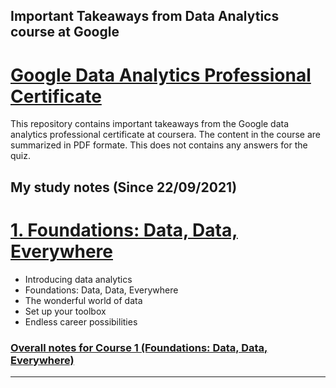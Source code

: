 ## Important Takeaways from Data Analytics course at Google
# [Google Data Analytics Professional Certificate](https://www.coursera.org/professional-certificates/google-data-analytics?)
This repository contains important takeaways from the Google data analytics professional certificate at coursera.
The content in the course are summarized in PDF formate.
This does not contains any answers for the quiz.
## My study notes (Since 22/09/2021)
# [1. Foundations: Data, Data, Everywhere](https://www.coursera.org/learn/foundations-data)
* Introducing data analytics
* Foundations: Data, Data, Everywhere
* The wonderful world of data
* Set up your toolbox
* Endless career possibilities <br/>

### [Overall notes for Course 1 (Foundations: Data, Data, Everywhere)](https://github.com/Dhamu785/Important-takeaway-Google-data-analytics-professional-certificate/tree/main/Foundations:%20Data%2C%20Data%2C%20Everywhere)
----
